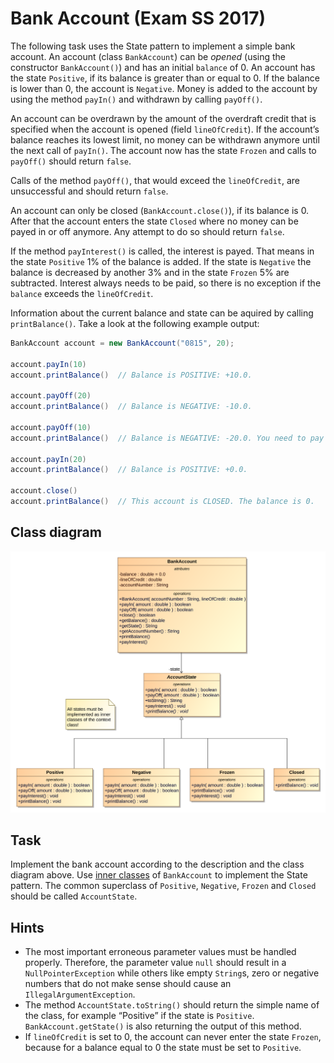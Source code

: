 # Bank Account (Exam SS 2017)

The following task uses the State pattern to implement a simple bank account. An account
(class `BankAccount`) can be _opened_ (using the constructor `BankAccount()`) and has an
initial `balance` of 0. An account has the state `Positive`, if its balance is greater
than or equal to 0. If the balance is lower than 0, the account is `Negative`. Money is
added to the account by using the method `payIn()` and withdrawn by calling `payOff()`.

An account can be overdrawn by the amount of the overdraft credit that is specified when
the account is opened (field `lineOfCredit`). If the account’s balance reaches its lowest
limit, no money can be withdrawn anymore until the next call of `payIn()`. The account now
has the state `Frozen` and calls to `payOff()` should return `false`.

Calls of the method `payOff()`, that would exceed the `lineOfCredit`, are unsuccessful and
should return `false`.

An account can only be closed (`BankAccount.close()`), if its balance is 0. After that the
account enters the state `Closed` where no money can be payed in or off anymore. Any
attempt to do so should return `false`.

If the method `payInterest()` is called, the interest is payed. That means in the state
`Positive` 1% of the balance is added. If the state is `Negative` the balance is decreased
by another 3% and in the state `Frozen` 5% are subtracted. Interest always needs to be
paid, so there is no exception if the `balance` exceeds the `lineOfCredit`.

Information about the current balance and state can be aquired by calling
`printBalance()`. Take a look at the following example output:

```java
BankAccount account = new BankAccount("0815", 20);

account.payIn(10)
account.printBalance()  // Balance is POSITIVE: +10.0.

account.payOff(20)
account.printBalance()  // Balance is NEGATIVE: -10.0.

account.payOff(10)
account.printBalance()  // Balance is NEGATIVE: -20.0. You need to pay in money.

account.payIn(20)
account.printBalance()  // Balance is POSITIVE: +0.0.

account.close()
account.printBalance()  // This account is CLOSED. The balance is 0.
```

## Class diagram

![Class diagram](BankAccount_ClassDiagram.svg)

## Task

Implement the bank account according to the description and the class diagram above. Use
[inner classes](https://docs.oracle.com/javase/tutorial/java/javaOO/nested.html) of
`BankAccount` to implement the State pattern. The common superclass of `Positive`,
`Negative`, `Frozen` and `Closed` should be called `AccountState`.

## Hints

-   The most important erroneous parameter values must be handled properly. Therefore, the
    parameter value `null` should result in a `NullPointerException` while others like
    empty `String`s, zero or negative numbers that do not make sense should cause an
    `IllegalArgumentException`.
-   The method `AccountState.toString()` should return the simple name of the class, for
    example “Positive” if the state is `Positive`. `BankAccount.getState()` is also
    returning the output of this method.
-   If `lineOfCredit` is set to 0, the account can never enter the state `Frozen`, because
    for a balance equal to 0 the state must be set to `Positive`.
